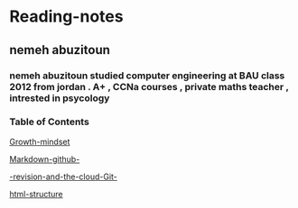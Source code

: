 # Reading-notes
## nemeh abuzitoun

### nemeh abuzitoun studied computer engineering at BAU class 2012 from jordan . A+ , CCNa courses , private maths teacher , intrested in psycology



###  **Table of Contents**
[Growth-mindset ]( https://nemeh-abuzitoun.github.io/Growth-mindset/)  

[Markdown-github-](https://nemeh-abuzitoun.github.io/Markdown-github-/) 
 
[-revision-and-the-cloud-Git-](https://nemeh-abuzitoun.github.io/-revision-and-the-cloud-Git-/)  

[html-structure](https://nemeh-abuzitoun.github.io/html-structure/)  


